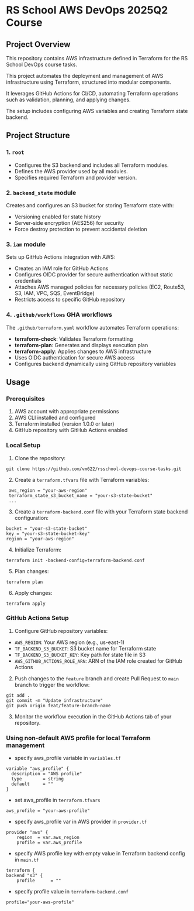# RS School AWS DevOps 2025Q2 Course

## Project Overview

This repository contains AWS infrastructure defined in Terraform for the RS School DevOps course tasks.

This project automates the deployment and management of AWS infrastructure using Terraform, structured into modular components.

It leverages GitHub Actions for CI/CD, automating Terraform operations such as validation, planning, and applying changes. 

The setup includes configuring AWS variables and creating Terraform state backend.

## Project Structure

### 1. `root`

- Configures the S3 backend and includes all Terraform modules.
- Defines the AWS provider used by all modules.
- Specifies required Terraform and provider version.

### 2. `backend_state` module

Creates and configures an S3 bucket for storing Terraform state with:
- Versioning enabled for state history
- Server-side encryption (AES256) for security
- Force destroy protection to prevent accidental deletion

### 3. `iam` module

Sets up GitHub Actions integration with AWS:
- Creates an IAM role for GitHub Actions
- Configures OIDC provider for secure authentication without static credentials
- Attaches AWS managed policies for necessary policies (EC2, Route53, S3, IAM, VPC, SQS, EventBridge)
- Restricts access to specific GitHub repository

### 4. `.github/workflows` GHA workflows

The `.github/terraform.yaml` workflow automates Terraform operations:
- **terraform-check**: Validates Terraform formatting
- **terraform-plan**: Generates and displays execution plan
- **terraform-apply**: Applies changes to AWS infrastructure
- Uses OIDC authentication for secure AWS access
- Configures backend dynamically using GitHub repository variables

## Usage

### Prerequisites

1. AWS account with appropriate permissions
2. AWS CLI installed and configured
3. Terraform installed (version 1.0.0 or later)
4. GitHub repository with GitHub Actions enabled

### Local Setup

1. Clone the repository:

 ```
 git clone https://github.com/vm622/rsschool-devops-course-tasks.git
 ```

2. Create a `terraform.tfvars` file with Terraform variables:
```
 aws_region = "your-aws-region"
 terraform_state_s3_bucket_name = "your-s3-state-bucket"
 ...
```

3. Create a `terraform-backend.conf` file with your Terraform state backend configuration:
 ```
 bucket = "your-s3-state-bucket"
 key = "your-s3-state-bucket-key"
 region = "your-aws-region"
 ```

4. Initialize Terraform:
 ```
 terraform init -backend-config=terraform-backend.conf
 ```

5. Plan changes:
 ```
 terraform plan
 ```

6. Apply changes:
 ```
 terraform apply
 ```

### GitHub Actions Setup

1. Configure GitHub repository variables:
- `AWS_REGION`: Your AWS region (e.g., us-east-1)
- `TF_BACKEND_S3_BUCKET`: S3 bucket name for Terraform state
- `TF_BACKEND_S3_BUCKET_KEY`: Key path for state file in S3
- `AWS_GITHUB_ACTIONS_ROLE_ARN`: ARN of the IAM role created for GitHub Actions

2. Push changes to the `feature` branch and create Pull Request to `main` branch to trigger the workflow:
 ```
 git add .
 git commit -m "Update infrastructure"
 git push origin feat/feature-branch-name
 ```

3. Monitor the workflow execution in the GitHub Actions tab of your repository.


### Using non-default AWS profile for local Terraform management
- specify aws_profile variable in `variables.tf`
```
variable "aws_profile" {
  description = "AWS profile"
  type        = string
  default     = ""
}
```
- set aws_profile in `terraform.tfvars`
```
aws_profile = "your-aws-profile"
```
- specify aws_profile var in AWS provider in `provider.tf`
```
provider "aws" {
    region  = var.aws_region
    profile = var.aws_profile
```
- specify AWS profile key with empty value in Terraform backend config in `main.tf`
```
terraform {
backend "s3" {
    profile      = ""
```
- specify profile value in `terraform-backend.conf`
```
profile="your-aws-profile"
```

